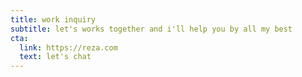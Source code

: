 ```yaml
---
title: work inquiry
subtitle: let's works together and i'll help you by all my best
cta:
  link: https://reza.com
  text: let's chat
---
```

